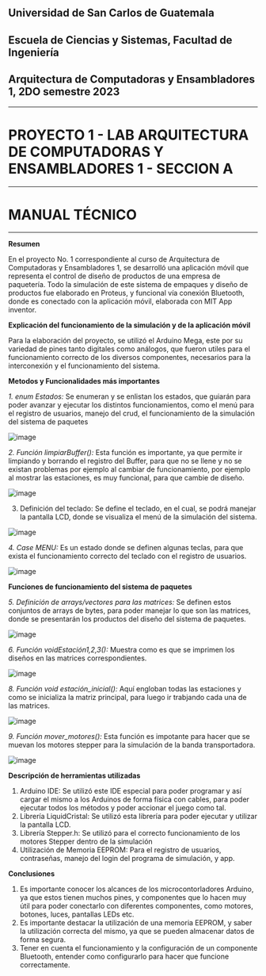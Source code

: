 ## Universidad de San Carlos de Guatemala
## Escuela de Ciencias y Sistemas, Facultad de Ingeniería
## Arquitectura de Computadoras y Ensambladores 1, 2DO semestre 2023
-----
# PROYECTO 1 - LAB ARQUITECTURA DE COMPUTADORAS Y ENSAMBLADORES 1 - SECCION A
-----
# MANUAL TÉCNICO 
-----

**Resumen**

En el proyecto No. 1 correspondiente al curso de Arquitectura de Computadoras y Ensambladores 1, se desarrolló una aplicación móvil que representa el control de diseño de productos de una empresa de paquetería. 
Todo la simulación de este sistema de empaques y diseño de productos fue elaborado en Proteus, y funcional vía conexión Bluetooth, donde es conectado con la aplicación móvil, elaborada con MIT App inventor.

**Explicación del funcionamiento de la simulación y de la aplicación móvil**

Para la elaboración del proyecto, se utilizó el Arduino Mega, este por su variedad de pines tanto digitales como análogos, que fueron utiles para el funcionamiento correcto de los diversos componentes, necesarios
para la interconexión y el funcionamiento del sistema. 

**Metodos y Funcionalidades más importantes**

*1. enum Estados:* Se enumeran y se enlistan los estados, que guiarán para poder avanzar y ejecutar los distintos funcionamientos, como el menú para el registro de usuarios, manejo del crud, el funcionamiento de la simulación del sistema de paquetes

![image](https://github.com/julizaldana/ACE1-20232SG1A/assets/98117383/17e38569-614e-43f5-9b9b-d4a7d56ea626)


*2. Función limpiarBuffer():* Esta función es importante, ya que permite ir limpiando y borrando el registro del Buffer, para que no se llene y no se existan problemas por ejemplo al cambiar de funcionamiento, por ejemplo al mostrar las estaciones, es muy funcional, para que cambie de diseño.

![image](https://github.com/julizaldana/ACE1-20232SG1A/assets/98117383/0b80f15f-2b78-45ac-b8f1-590adbb039f1)


3. Definición del teclado: Se define el teclado, en el cual, se podrá manejar la pantalla LCD, donde se visualiza el menú de la simulación del sistema.

![image](https://github.com/julizaldana/ACE1-20232SG1A/assets/98117383/f1fd4f1e-997a-44d2-ab3b-053bb7fe3a55)


*4. Case MENU:* Es un estado donde se definen algunas teclas, para que exista el funcionamiento correcto del teclado con el registro de usuarios.

![image](https://github.com/julizaldana/ACE1-20232SG1A/assets/98117383/bd456310-6996-4a9b-8425-c700ec3ffdf4)


**Funciones de funcionamiento del sistema de paquetes**

*5. Definición de arrays/vectores para las matrices:* Se definen estos conjuntos de arrays de bytes, para poder manejar lo que son las matrices, donde se presentarán los productos del diseño del sistema de paquetes.

![image](https://github.com/julizaldana/ACE1-20232SG1A/assets/98117383/bbb415ae-432c-47d8-9b6f-5d7ad06ac480)


*6. Función voidEstación1,2,3():*  Muestra como es que se imprimen los diseños en las matrices correspondientes.

![image](https://github.com/julizaldana/ACE1-20232SG1A/assets/98117383/3b36dd19-4341-41c3-9b66-caf4e8912b7f)



*8. Función void estación_inicial():* Aquí engloban todas las estaciones y como se inicializa la matriz principal, para luego ir trabjando cada una de las matrices.

![image](https://github.com/julizaldana/ACE1-20232SG1A/assets/98117383/fa3d343e-016e-403f-8fe6-5438f14006a7)

*9. Función mover_motores():* Esta función es impotante para hacer que se muevan los motores stepper para la simulación de la banda transportadora.

![image](https://github.com/julizaldana/ACE1-20232SG1A/assets/98117383/42f664e2-ca4d-4afe-8325-fc798f420c2f)



**Descripción de herramientas utilizadas**

1. Arduino IDE: Se utilizó este IDE especial para poder programar y así cargar el mismo a los Arduinos de forma física con cables, para poder ejecutar todos los métodos y poder accionar el juego como tal.
2. Librería LiquidCristal: Se utilizó esta librería para poder ejecutar y utilizar la pantalla LCD.
3. Librería Stepper.h: Se utilizó para el correcto funcionamiento de los motores Stepper dentro de la simulación
4. Utilización de Memoria EEPROM: Para el registro de usuarios, contraseñas, manejo del login del programa de simulación, y app.
   

   
**Conclusiones**

1. Es importante conocer los alcances de los microcontorladores Arduino, ya que estos tienen muchos pines, y componentes que lo hacen muy útil para poder conectarlo con diferentes componentes, como motores, botones, luces, pantallas LEDs etc.
2. Es importante destacar la utilización de una memoria EEPROM, y saber la utilización correcta del mismo, ya que se pueden almacenar datos de forma segura.
3. Tener en cuenta el funcionamiento y la configuración de un componente Bluetooth, entender como configurarlo para hacer que funcione correctamente.


